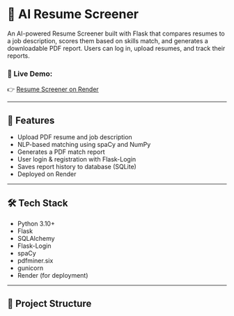# 🧠 AI Resume Screener

An AI-powered Resume Screener built with Flask that compares resumes to a job description, scores them based on skills match, and generates a downloadable PDF report. Users can log in, upload resumes, and track their reports.

### 🔗 Live Demo:  
👉 [Resume Screener on Render](https://resume-screener-c3ou.onrender.com)

---

## 🚀 Features

- Upload PDF resume and job description
- NLP-based matching using spaCy and NumPy
- Generates a PDF match report
- User login & registration with Flask-Login
- Saves report history to database (SQLite)
- Deployed on Render

---

## 🛠️ Tech Stack

- Python 3.10+
- Flask
- SQLAlchemy
- Flask-Login
- spaCy
- pdfminer.six
- gunicorn
- Render (for deployment)

---

## 📁 Project Structure



